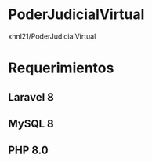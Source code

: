 # PoderJudicialVirtual
  xhnl21/PoderJudicialVirtual
# Requerimientos  
## Laravel 8 
## MySQL 8
## PHP 8.0
